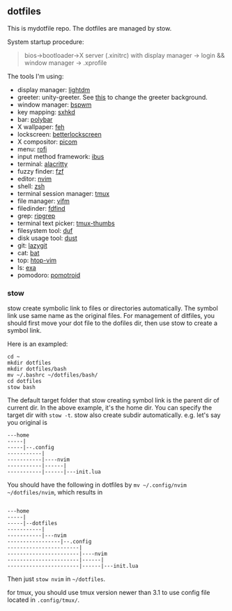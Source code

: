 ## dotfiles
This is mydotfile repo. The dotfiles are managed by stow. 

System startup procedure: 

>bios->bootloader->X server (.xinitrc) with display manager -> login && window manager -> .xprofile 

The tools I'm using:

- display manager: [ lightdm ](https://github.com/canonical/lightdm)
- greeter: unity-greeter. See [this](https://askubuntu.com/questions/64001/how-do-i-change-the-wallpaper-of-the-login-screen) to change the greeter background.
- window manager: [ bspwm ](https://github.com/baskerville/bspwm)
- key mapping: [ sxhkd ](https://github.com/baskerville/sxhkd)
- bar: [ polybar ](https://github.com/polybar/polybar)
- X wallpaper: [feh](https://github.com/derf/feh)
- lockscreen: [betterlockscreen](https://github.com/betterlockscreen/betterlockscreen)
- X compositor: [picom](https://github.com/yshui/picom)
- menu: [rofi](https://github.com/davatorium/rofi)
- input method framework: [ibus](https://github.com/ibus/ibus)
- terminal: [alacritty](https://github.com/alacritty/alacritty)
- fuzzy finder: [fzf](https://github.com/junegunn/fzf)
- editor: [nvim](https://github.com/neovim/neovim)
- shell: [zsh](https://www.zsh.org/)
- terminal session manager: [tmux](https://github.com/tmux/tmux/wiki) 
- file manager: [vifm](https://vifm.info/)
- filedinder: [ fdfind ](https://github.com/sharkdp/fd)
- grep: [ ripgrep ](https://github.com/BurntSushi/ripgrep)
- terminal text picker: [tmux-thumbs](https://github.com/fcsonline/tmux-thumbs)
- filesystem tool: [ duf ](https://github.com/muesli/duf)
- disk usage tool: [ dust ](https://github.com/muesli/duf)
- git: [ lazygit ](https://github.com/jesseduffield/lazygit)
- cat: [ bat ](https://github.com/sharkdp/bat)
- top: [htop-vim](https://github.com/KoffeinFlummi/htop-vim)
- ls: [exa](https://github.com/ogham/exa) 
- pomodoro: [pomotroid](https://github.com/Splode/pomotroid)

### stow
stow create symbolic link to files or directories automatically. The symbol link use same name as the original files. For management of ditfiles, you should first move your dot file to the dofiles dir, then use stow to create a symbol link.

Here is an exampled:
```
cd ~
mkdir dotfiles
mkdir dotfiles/bash
mv ~/.bashrc ~/dotfiles/bash/
cd dotfiles
stow bash
```
The default target folder that stow creating symbol link is the parent dir of current dir. In the above example, it's the home dir. You can specify the target dir with `stow -t`.
stow also create subdir automatically. e.g. let's say you original is 
```
---home
-----|
-----|--.config 
-----------|
-----------|----nvim
-----------|------|
-----------|------|---init.lua
```
You should have the following in dotfiles by `mv ~/.config/nvim ~/dotfiles/nvim`, which results in 
```

---home
-----|
-----|--dotfiles 
-----------|
-----------|---nvim
-----------------|--.config 
-----------------------|
-----------------------|----nvim
-----------------------|------|
-----------------------|------|---init.lua
```
Then just `stow nvim` in `~/dotfiles`.

for tmux, you should use tmux version newer than 3.1 to use config file located in `.config/tmux/`.
